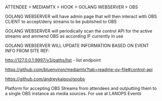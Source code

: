 ATTENDEE > MEDIAMTX > HOOK > GOLANG WEBSERVER > OBS


GOLANG WEBSERVER will have admin page that will then interact with OBS CLIENT to accept/deny streams to be published to OBS

GOLANG WEBSERVER will periodically scan the control API for the active streams and ammend OBS as according IF currently in use




GOLANG WEBSERVER WILL UPDATE INFORMATION BASED ON EVENT INFO FROM SITE
REF:

http://127.0.0.1:9997/v3/paths/list - list endpoint

https://github.com/bluenviron/mediamtx?tab=readme-ov-file#control-api

https://github.com/andreykaipov/goobs





Platform for accepting OBS Streams from attendees and outputting them to a single OBS instance as media sources. For use at LANOPS Events
